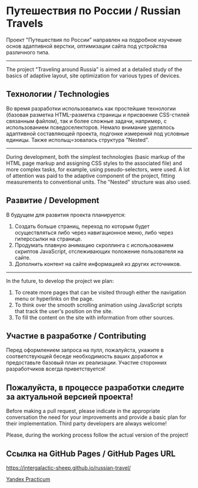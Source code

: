 # Путешествия по России / Russian Travels

Проект "Путешествия по России" направлен на подробное изучение основ адаптивной верстки, оптимизации сайта под устройства различного типа.

---

The project "Traveling around Russia" is aimed at a detailed study of the basics of adaptive layout, site optimization for various types of devices.

## Технологии / Technologies
Во время разработки использовались как простейшие технологии (базовая разметка HTML-разметка страницы и присвоение CSS-стилей связанным файлом), так и более сложные задачи, например, с использованием псведоселекторов. Немало внимание уделялось адаптивной составляющей проекта, подгонке измерений под условные единицы. Также испольщ=зовалась структура "Nested".

---
During development, both the simplest technologies (basic markup of the HTML page markup and assigning CSS styles to the associated file) and more complex tasks, for example, using pseudo-selectors, were used. A lot of attention was paid to the adaptive component of the project, fitting measurements to conventional units. The "Nested" structure was also used.

## Развитие / Development
В будущем для развития проекта планируется:
1. Создать больше страниц, переход по которым будет осуществляться либо через навигационное меню, либо через гиперссылки на странице.
2. Продумать плавную анимацию скроллинга с использованием скриптов JavaScript, отслеживающих положение пользователя на сайте.
3. Дополнить контент на сайте информацией из других источников.

---
In the future, to develop the project we plan:
1. To create more pages that can be visited through either the navigation menu or hyperlinks on the page.
2. To think over the smooth scrolling animation using JavaScript scripts that track the user's position on the site.
3. To fill the content on the site with information from other sources.

## Участие в разработке / Contributing

Перед оформлением запроса на пулл, пожалуйста, укажите в соответствующей беседе необходимость ваших доработок и предоставьте базовый план их реализации. Участие сторонних разработчиков всегда приветствуется!

Пожалуйста, в процессе разработки следите за актуальной версией проекта!
---
Before making a pull request, please indicate in the appropriate conversation the need for your improvements and provide a basic plan for their implementation. Third party developers are always welcome!

Please, during the working process follow the actual version of the project!

## Ссылка на GitHub Pages / GitHub Pages URL

https://intergalactic-sheep.github.io/russian-travel/

[Yandex Practicum](https://practicum.yandex.ru/)
